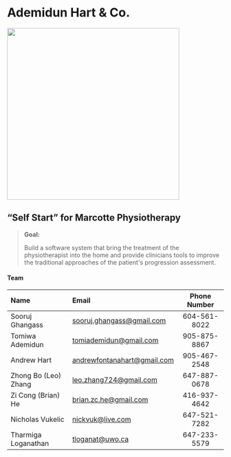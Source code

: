 Ademidun Hart & Co.
=================


<img src="https://github.com/UWOECE-SE-Classes/Ademidun-Hart-Co/blob/master/Ademidun%20Hart%20%26%20Co.jpg" width="400">


“Self Start” for Marcotte Physiotherapy
-------------------------------------------------------
> **Goal:**
>
> Build a software system that bring the treatment of the physiotherapist into the home and provide clinicians tools to improve the traditional approaches of the patient's progression assessment.


#### <i class="icon-users"></i> Team

| Name| Email| Phone Number   |
| :------- | :---- | :---: |
|Sooruj Ghangass	|sooruj.ghangass@gmail.com	|604-561-8022|
|Tomiwa Ademidun|	tomiademidun@gmail.com|	905-875-8867|
|Andrew Hart	|andrewfontanahart@gmail.com	|905-467-2548|
|Zhong Bo (Leo) Zhang	|leo.zhang724@gmail.com	|647-887-0678|
|Zi Cong (Brian) He	|brian.zc.he@gmail.com	|416-937-4642|
|Nicholas Vukelic	|nickvuk@live.com	|647-521-7282|
|Tharmiga Loganathan |tloganat@uwo.ca|647-233-5579|

